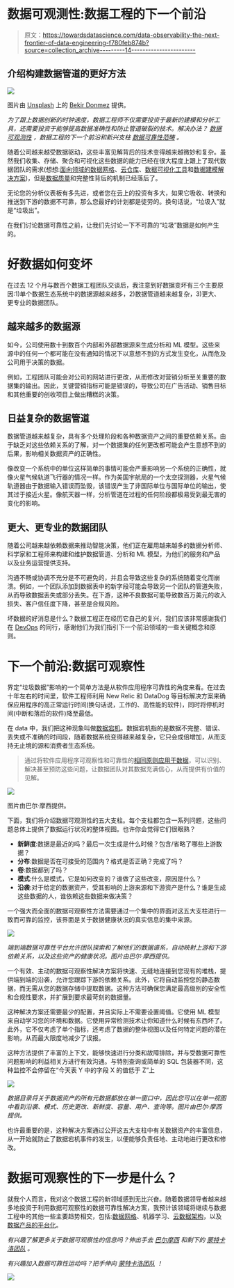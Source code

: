 # 数据可观测性:数据工程的下一个前沿

> 原文：<https://towardsdatascience.com/data-observability-the-next-frontier-of-data-engineering-f780feb874b?source=collection_archive---------14----------------------->

## 介绍构建数据管道的更好方法

![](img/5028840ad0524e2671eabd1ba0dd7cd5.png)

图片由 [Unsplash](http://www.unsplash.com) 上的 [Bekir Donmez](https://unsplash.com/photos/uKUjbD9tpOI) 提供。

*为了跟上数据创新的时钟速度，数据工程师不仅需要投资于最新的建模和分析工具，还需要投资于能够提高数据准确性和防止管道破裂的技术。解决办法？* [*数据可观测性*](https://www.montecarlodata.com/what-is-data-observability/) *，数据工程的下一个前沿和新兴支柱* [*数据可靠性范畴*](http://www.montecarlodata.com/introducing-the-pioneers-of-data-reliability) *。*

随着公司越来越受数据驱动，这些丰富见解背后的技术变得越来越微妙和复杂。虽然我们收集、存储、聚合和可视化这些数据的能力已经在很大程度上跟上了现代数据团队的需求(想想:[面向领域的数据网格](https://www.montecarlodata.com/what-is-a-data-mesh-and-how-not-to-mesh-it-up/)、[云仓库](https://www.montecarlodata.com/how-to-migrate-to-snowflake-like-a-boss/)、[数据可视化工具](https://coronavirus.jhu.edu/map.html)和[数据建模解决方案](https://en.wikipedia.org/wiki/Data_modeling))，但是[数据质量](https://www.montecarlodata.com/how-to-fix-your-data-quality-problem/)和完整性背后的机制已经落后了。

无论您的分析仪表板有多先进，或者您在云上的投资有多大，如果它吸收、转换和推送到下游的数据不可靠，那么您最好的计划都是徒劳的。换句话说，“垃圾入”就是“垃圾出”。

在我们讨论数据可靠性之前，让我们先讨论一下不可靠的“垃圾”数据是如何产生的。

# 好数据如何变坏

在过去 12 个月与数百个数据工程团队交谈后，我注意到好数据变坏有三个主要原因:1)单个数据生态系统中的数据源越来越多，2)数据管道越来越复杂，3)更大、更专业的数据团队。

## 越来越多的数据源

如今，公司使用数十到数百个内部和外部数据源来生成分析和 ML 模型。这些来源中的任何一个都可能在没有通知的情况下以意想不到的方式发生变化，从而危及公司用于决策的数据。

例如，工程团队可能会对公司的网站进行更改，从而修改对营销分析至关重要的数据集的输出。因此，关键营销指标可能是错误的，导致公司在广告活动、销售目标和其他重要的创收项目上做出糟糕的决策。

## 日益复杂的数据管道

数据管道越来越复杂，具有多个处理阶段和各种数据资产之间的重要依赖关系。由于缺乏对这些依赖关系的了解，对一个数据集的任何更改都可能会产生意想不到的后果，影响相关数据资产的正确性。

像改变一个系统中的单位这样简单的事情可能会严重影响另一个系统的正确性，就像火星气候轨道飞行器的情况一样。作为美国宇航局的一个太空探测器，火星气候轨道器由于数据输入错误而坠毁，该错误产生了非国际单位与国际单位的输出，使其过于接近火星。像航天器一样，分析管道在过程的任何阶段都极易受到最无害的变化的影响。

## 更大、更专业的数据团队

随着公司越来越依赖数据来推动智能决策，他们正在雇用越来越多的数据分析师、科学家和工程师来构建和维护数据管道、分析和 ML 模型，为他们的服务和产品以及业务运营提供支持。

沟通不畅或协调不充分是不可避免的，并且会导致这些复杂的系统随着变化而崩溃。例如，一个团队添加到数据表中的新字段可能会导致另一个团队的管道失败，从而导致数据丢失或部分丢失。在下游，这种不良数据可能导致数百万美元的收入损失、客户信任度下降，甚至是合规风险。

坏数据的好消息是什么？数据工程正在经历它自己的复兴，我们应该非常感谢我们在 [DevOps](https://en.wikipedia.org/wiki/DevOps) 的同行，感谢他们为我们指引下一个前沿领域的一些关键概念和原则。

# 下一个前沿:数据可观察性

界定“垃圾数据”影响的一个简单方法是从软件应用程序可靠性的角度来看。在过去十年左右的时间里，软件工程师利用 New Relic 和 DataDog 等目标解决方案来确保应用程序的高正常运行时间(换句话说，工作的、高性能的软件)，同时将停机时间(中断和落后的软件)降至最低。

在 data 中，我们把这种现象叫做[数据宕机](https://www.montecarlodata.com/the-rise-of-data-downtime/)。数据宕机指的是数据不完整、错误、丢失或不准确的时间段，随着数据系统变得越来越复杂，它只会成倍增加，从而支持无止境的源和消费者生态系统。

> 通过将软件应用程序可观察性和可靠性的[相同原则应用于数据](https://www.montecarlodata.com/what-is-data-observability/)，可以识别、解决甚至预防这些问题，让数据团队对其数据充满信心，从而提供有价值的见解。

![](img/50755a0022eab11751427eb88e60e521.png)

图片由巴尔·摩西提供。

下面，我们将介绍数据可观测性的五大支柱。每个支柱都包含一系列问题，这些问题总体上提供了数据运行状况的整体视图。也许你会觉得它们很眼熟？

*   **新鲜度**:数据是最近的吗？最后一次生成是什么时候？包含/省略了哪些上游数据？
*   **分布**:数据是否在可接受的范围内？格式是否正确？完成了吗？
*   **卷**:数据都到了吗？
*   **模式**:什么是模式，它是如何改变的？谁做了这些改变，原因是什么？
*   **沿袭**:对于给定的数据资产，受其影响的上游来源和下游资产是什么？谁是生成这些数据的人，谁依赖这些数据来做决策？

一个强大而全面的数据可观察性方法需要通过一个集中的界面对这五大支柱进行一致而可靠的监控，该界面是关于数据健康状况的真实信息的集中来源。

![](img/5f03ed36a7ca063e57b99951f8d8bbd0.png)

*端到端数据可靠性平台允许团队探索和了解他们的数据谱系，自动映射上游和下游依赖关系，以及这些资产的健康状况。图片由巴尔·摩西提供。*

一个有效、主动的数据可观察性解决方案将快速、无缝地连接到您现有的堆栈，提供端到端的沿袭，允许您跟踪下游的依赖关系。此外，它将自动监控您的静态数据，而无需从您的数据存储中提取数据。这种方法可确保您满足最高级别的安全性和合规性要求，并扩展到要求最苛刻的数据量。

这种解决方案还需要最少的配置，并且实际上不需要设置阈值。它使用 ML 模型来自动学习您的环境和数据。它使用异常检测技术让你知道什么时候有东西坏了。此外，它不仅考虑了单个指标，还考虑了数据的整体视图以及任何特定问题的潜在影响，从而最大限度地减少了误报。

这种方法提供了丰富的上下文，能够快速进行分类和故障排除，并与受数据可靠性问题影响的利益相关方进行有效沟通。与特别查询或简单的 SQL 包装器不同，这种监控不会停留在“今天表 Y 中的字段 X 的值低于 Z”上

![](img/3e60251b231f56da0382accacaad5b60.png)

*数据目录将关于数据资产的所有元数据都放在单一窗口中，因此您可以在单一视图中看到沿袭、模式、历史更改、新鲜度、容量、用户、查询等。图片由巴尔·摩西提供。*

也许最重要的是，这种解决方案通过公开这五大支柱中有关数据资产的丰富信息，从一开始就防止了数据宕机事件的发生，以便能够负责任地、主动地进行更改和修改。

# 数据可观察性的下一步是什么？

就我个人而言，我对这个数据工程的新领域感到无比兴奋。随着数据领导者越来越多地投资于利用数据可观察性的数据可靠性解决方案，我预计该领域将继续与数据工程中的其他一些主要趋势相交，包括:[数据网格](https://www.montecarlodata.com/what-is-a-data-mesh-and-how-not-to-mesh-it-up/)、机器学习、[云数据架构](https://www.montecarlodata.com/how-to-migrate-to-snowflake-like-a-boss/)，以及[数据产品的平台化](https://www.montecarlodata.com/how-to-build-your-data-platform-like-a-product/)。

*有兴趣了解更多关于数据可观察性的信息吗？伸出手去* [*巴尔摩西*](https://www.linkedin.com/in/barrmoses/) *和剩下的* [*蒙特卡洛团队*](https://www.montecarlodata.com/) *。*

*有兴趣加入数据可靠性运动吗？把手伸向* [*蒙特卡洛团队*](https://www.montecarlodata.com/request-a-demo/) *！*

![](img/78089e7e00904a8e9973b1ca6311a8e0.png)
